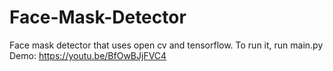 # Face-Mask-Detector
Face mask detector that uses open cv and tensorflow. To run it, run main.py
Demo: https://youtu.be/BfOwBJjFVC4
